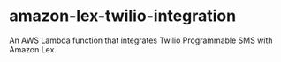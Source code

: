 # amazon-lex-twilio-integration
An AWS Lambda function that integrates Twilio Programmable SMS with Amazon Lex.
